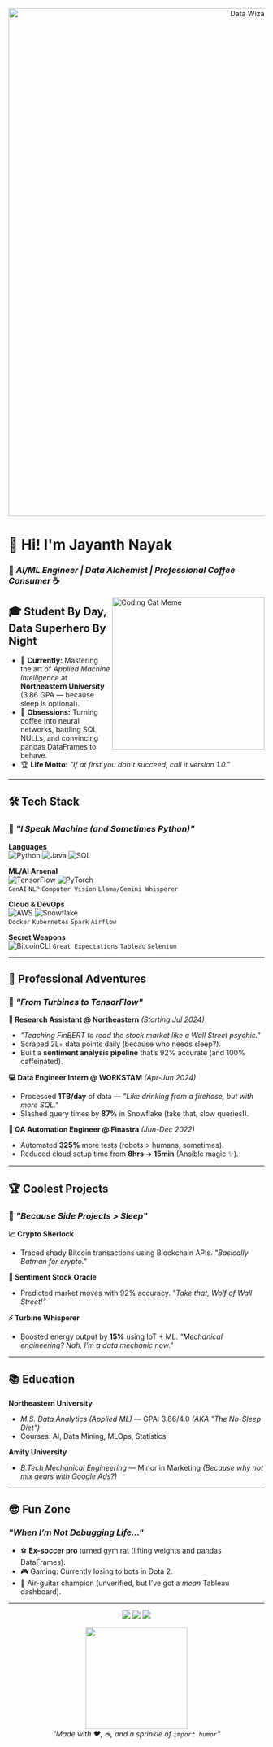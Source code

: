 <!-- Cosmic Coder Banner -->
<p align="center">
  <img src="https://media.giphy.com/media/3o7qE1YN7aBOFPRw8E/giphy.gif" alt="Data Wizard in Action" width="1000"/>
</p>

# 👋 Hi! I'm Jayanth Nayak  
### 🚀 *AI/ML Engineer | Data Alchemist | Professional Coffee Consumer* ☕

<img align="right" src="https://media.giphy.com/media/L8K62iTDkzGX6/giphy.gif" width="300" alt="Coding Cat Meme">

## 🎓 **Student By Day, Data Superhero By Night**  
- 🔭 **Currently:** Mastering the art of *Applied Machine Intelligence* at **Northeastern University** (3.86 GPA — because sleep is optional).  
- 🧠 **Obsessions:** Turning coffee into neural networks, battling SQL NULLs, and convincing pandas DataFrames to behave.  
- 🏆 **Life Motto:** *"If at first you don’t succeed, call it version 1.0."*  

---

## 🛠️ **Tech Stack**  
### 🤖 *"I Speak Machine (and Sometimes Python)"*  
**Languages**  
![Python](https://img.shields.io/badge/-Python-yellow?logo=python&logoColor=white) ![Java](https://img.shields.io/badge/-Java-orange?logo=java) ![SQL](https://img.shields.io/badge/-SQL-blue?logo=postgresql)  

**ML/AI Arsenal**  
![TensorFlow](https://img.shields.io/badge/-TensorFlow-FF6F00?logo=tensorflow) ![PyTorch](https://img.shields.io/badge/-PyTorch-EE4C2C?logo=pytorch)  
`GenAI` `NLP` `Computer Vision` `Llama/Gemini Whisperer`  

**Cloud & DevOps**  
![AWS](https://img.shields.io/badge/-AWS-232F3E?logo=amazon-aws) ![Snowflake](https://img.shields.io/badge/-Snowflake-29B5E8?logo=snowflake)  
`Docker` `Kubernetes` `Spark` `Airflow`  

**Secret Weapons**  
![BitcoinCLI](https://img.shields.io/badge/-BitcoinCLI-FF9900?logo=bitcoin) `Great Expectations` `Tableau` `Selenium`  

---

## 💼 **Professional Adventures**  
### 🌟 *"From Turbines to TensorFlow"*  

**🔬 Research Assistant @ Northeastern** *(Starting Jul 2024)*  
- *"Teaching FinBERT to read the stock market like a Wall Street psychic."*  
- Scraped 2L+ data points daily (because who needs sleep?).  
- Built a **sentiment analysis pipeline** that’s 92% accurate (and 100% caffeinated).  

**💻 Data Engineer Intern @ WORKSTAM** *(Apr-Jun 2024)*  
- Processed **1TB/day** of data — *"Like drinking from a firehose, but with more SQL."*  
- Slashed query times by **87%** in Snowflake (take that, slow queries!).  

**🤖 QA Automation Engineer @ Finastra** *(Jun-Dec 2022)*  
- Automated **325%** more tests (robots > humans, sometimes).  
- Reduced cloud setup time from **8hrs → 15min** (Ansible magic ✨).  

---

## 🏆 **Coolest Projects**  
### 🧪 *"Because Side Projects > Sleep"*  

**📈 Crypto Sherlock**  
- Traced shady Bitcoin transactions using Blockchain APIs. *"Basically Batman for crypto."*  

**🤖 Sentiment Stock Oracle**  
- Predicted market moves with 92% accuracy. *"Take that, Wolf of Wall Street!"*  

**⚡ Turbine Whisperer**  
- Boosted energy output by **15%** using IoT + ML. *"Mechanical engineering? Nah, I’m a data mechanic now."*  

---

## 📚 **Education**  
**Northeastern University**  
- *M.S. Data Analytics (Applied ML)* — GPA: 3.86/4.0 *(AKA "The No-Sleep Diet")*  
- Courses: AI, Data Mining, MLOps, Statistics  

**Amity University**  
- *B.Tech Mechanical Engineering* — Minor in Marketing *(Because why not mix gears with Google Ads?)*  

---

## 😎 **Fun Zone**  
### *"When I’m Not Debugging Life..."*  
- ⚽ **Ex-soccer pro** turned gym rat (lifting weights and pandas DataFrames).  
- 🎮 Gaming: Currently losing to bots in Dota 2.  
- 🎸 Air-guitar champion (unverified, but I’ve got a *mean* Tableau dashboard).  

---

<p align="center">
  <a href="mailto:jayanthnayak03@gmail.com"><img src="https://img.shields.io/badge/-Email-red?style=for-the-badge&logo=gmail&logoColor=white"></a>
  <a href="https://www.linkedin.com/in/jayanthnayak373/"><img src="https://img.shields.io/badge/-LinkedIn-blue?style=for-the-badge&logo=linkedin&logoColor=white"></a>
  <a href="https://github.com/JayanthCSV"><img src="https://img.shields.io/badge/-GitHub-black?style=for-the-badge&logo=github&logoColor=white"></a>
</p>

<!-- Footer -->  
<p align="center">
  <img src="https://media.giphy.com/media/3o7TKMt1VVNkHV2PaE/giphy.gif" width="200">  
  <br> 
  <em>"Made with ❤️, ☕, and a sprinkle of <code>import humor</code>"</em>
</p>
